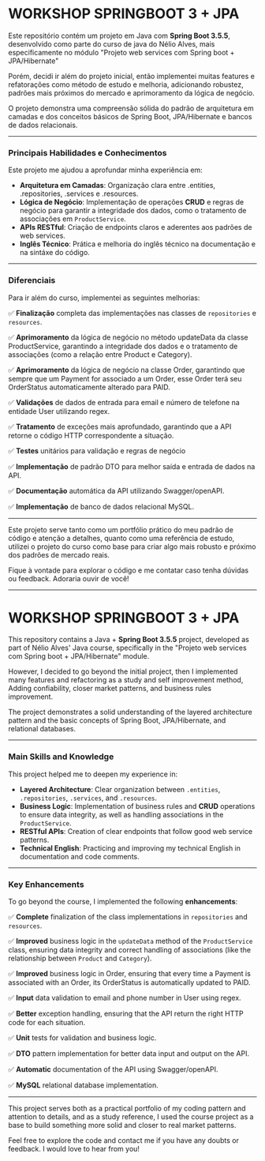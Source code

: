 # WORKSHOP SPRINGBOOT 3 + JPA

Este repositório contém um projeto em Java com **Spring Boot 3.5.5**, desenvolvido como parte do curso de java do Nélio Alves, mais especificamente no módulo "Projeto web services com Spring boot + JPA/Hibernate" 

Porém, decidi ir além do projeto inicial, então implementei muitas features e refatorações como método de estudo e melhoria, adicionando robustez, padrões mais próximos do mercado e aprimoramento da lógica de negócio.

O projeto demonstra uma compreensão sólida do padrão de arquitetura em camadas e dos conceitos básicos de Spring Boot, JPA/Hibernate e bancos de dados relacionais.

---

### Principais Habilidades e Conhecimentos

Este projeto me ajudou a aprofundar minha experiência em:

* **Arquitetura em Camadas**: Organização clara entre .entities, .repositories, .services e .resources.
* **Lógica de Negócio**: Implementação de operações **CRUD** e regras de negócio para garantir a integridade dos dados, como o tratamento de associações em `ProductService`.
* **APIs RESTful**: Criação de endpoints claros e aderentes aos padrões de web services.
* **Inglês Técnico**: Prática e melhoria do inglês técnico na documentação e na sintáxe do código.

---

### Diferenciais

Para ir além do curso, implementei as seguintes melhorias:

✅ **Finalização** completa das implementações nas classes de `repositories` e `resources`.

✅ **Aprimoramento** da lógica de negócio no método updateData da classe ProductService, garantindo a integridade dos dados e o tratamento de associações (como a relação entre Product e Category).

✅ **Aprimoramento** da lógica de negócio na classe Order, garantindo que sempre que um Payment for associado a um Order, esse Order terá seu OrderStatus automaticamente alterado para PAID.

✅ **Validações** de dados de entrada para email e número de telefone na entidade User utilizando regex.

✅ **Tratamento** de exceções mais aprofundado, garantindo que a API retorne o código HTTP correspondente a situação.

✅ **Testes** unitários para validação e regras de negócio

✅ **Implementação** de padrão DTO para melhor saída e entrada de dados na API.

✅ **Documentação** automática da API utilizando Swagger/openAPI.

✅ **Implementação** de banco de dados relacional MySQL.


---

Este projeto serve tanto como um portfólio prático do meu padrão de código e atenção a detalhes, quanto como uma referência de estudo, utilizei o projeto do curso como base para criar algo mais robusto e próximo dos padrões de mercado reais.

Fique à vontade para explorar o código e me contatar caso tenha dúvidas ou feedback. Adoraria ouvir de você!

***

# WORKSHOP SPRINGBOOT 3 + JPA

This repository contains a Java + **Spring Boot 3.5.5** project, developed as part of Nélio Alves' Java course, specifically in the "Projeto web services com Spring boot + JPA/Hibernate" module.

However, I decided to go beyond the initial project, then I implemented many features and refactoring as a study and self improvement method, Adding confiability, closer market patterns, and business rules improvement.

The project demonstrates a solid understanding of the layered architecture pattern and the basic concepts of Spring Boot, JPA/Hibernate, and relational databases.

---

### Main Skills and Knowledge

This project helped me to deepen my experience in:

* **Layered Architecture**: Clear organization between `.entities`, `.repositories`, `.services`, and `.resources`.
* **Business Logic**: Implementation of business rules and **CRUD** operations to ensure data integrity, as well as handling associations in the `ProductService`.
* **RESTful APIs**: Creation of clear endpoints that follow good web service patterns.
* **Technical English**: Practicing and improving my technical English in documentation and code comments.

---

### Key Enhancements

To go beyond the course, I implemented the following **enhancements**:

✅ **Complete** finalization of the class implementations in `repositories` and `resources`.

✅ **Improved** business logic in the `updateData` method of the `ProductService` class, ensuring data integrity and correct handling of associations (like the relationship between `Product` and `Category`).

✅ **Improved** business logic in Order, ensuring that every time a Payment is associated with an Order, its OrderStatus is automatically updated to PAID.

✅ **Input** data validation to email and phone number in User using regex.

✅ **Better** exception handling, ensuring that the API return the right HTTP code for each situation.

✅ **Unit** tests for validation and business logic.

✅ **DTO** pattern implementation for better data input and output on the API.

✅ **Automatic** documentation of the API using Swagger/openAPI.

✅ **MySQL** relational database implementation.


---

This project serves both as a practical portfolio of my coding pattern and attention to details, and as a study reference, I used the course project as a base to build something more solid and closer to real market patterns.

Feel free to explore the code and contact me if you have any doubts or feedback. I would love to hear from you!
